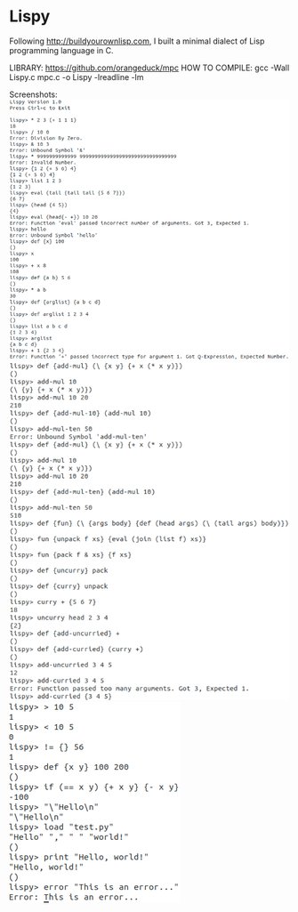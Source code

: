 # Lispy
Following http://buildyourownlisp.com, I built a minimal dialect of Lisp programming language in C.

LIBRARY: https://github.com/orangeduck/mpc
HOW TO COMPILE: gcc -Wall Lispy.c mpc.c -o Lispy -lreadline -lm

Screenshots:
![1](pics/1.png)
![2](pics/2.png)
![3](pics/3.png)
